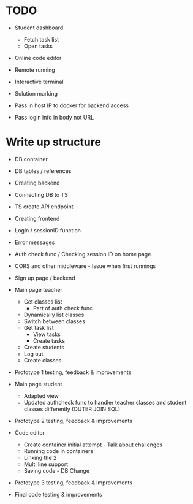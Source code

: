 # TODO
- Student dashboard
    - Fetch task list
    - Open tasks
- Online code editor
- Remote running
- Interactive terminal
- Solution marking

- Pass in host IP to docker for backend access
- Pass login info in body not URL

# Write up structure
- DB container
- DB tables / references
- Creating backend
- Connecting DB to TS
- TS create API endpoint
- Creating frontend
- Login / sessionID function
- Error messages
- Auth check func / Checking session ID on home page
- CORS and other middleware - Issue when first runnings
- Sign up page / backend
- Main page teacher
    - Get classes list
        - Part of auth check func
    - Dynamically list classes
    - Switch between classes
    - Get task list
        - View tasks
        - Create tasks
    - Create students
    - Log out
    - Create classes
- Prototype 1 testing, feedback & improvements 

- Main page student
    - Adapted view
    - Updated authcheck func to handler teacher classes and student classes differently (OUTER JOIN SQL)
- Prototype 2 testing, feedback & improvements 
- Code editor
    - Create container initial attempt - Talk about challenges
    - Running code in containers
    - Linking the 2
    - Multi line support
    - Saving code - DB Change
- Prototype 3 testing, feedback & improvements 
- Final code testing & improvements 